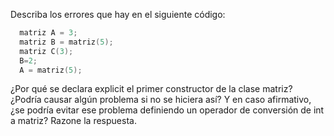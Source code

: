 Describa los errores que hay en el siguiente código:
```C++
  matriz A = 3;
  matriz B = matriz(5);
  matriz C(3);
  B=2;
  A = matriz(5);
```
¿Por qué se declara explicit el primer constructor de la clase matriz? 
¿Podría causar algún problema si no se hiciera así? 
Y en caso afirmativo, ¿se podría evitar ese problema definiendo un operador de conversión de int a matriz? 
Razone la respuesta.
